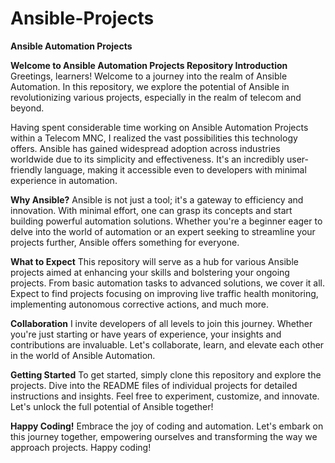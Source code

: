 # Ansible-Projects
**Ansible Automation Projects**

**Welcome to Ansible Automation Projects Repository
Introduction**
Greetings, learners! Welcome to a journey into the realm of Ansible Automation. In this repository, we explore the potential of Ansible in revolutionizing various projects, especially in the realm of telecom and beyond.

Having spent considerable time working on Ansible Automation Projects within a Telecom MNC, I realized the vast possibilities this technology offers. Ansible has gained widespread adoption across industries worldwide due to its simplicity and effectiveness. It's an incredibly user-friendly language, making it accessible even to developers with minimal experience in automation.

**Why Ansible?**
Ansible is not just a tool; it's a gateway to efficiency and innovation. With minimal effort, one can grasp its concepts and start building powerful automation solutions. Whether you're a beginner eager to delve into the world of automation or an expert seeking to streamline your projects further, Ansible offers something for everyone.

**What to Expect**
This repository will serve as a hub for various Ansible projects aimed at enhancing your skills and bolstering your ongoing projects. From basic automation tasks to advanced solutions, we cover it all. Expect to find projects focusing on improving live traffic health monitoring, implementing autonomous corrective actions, and much more.

**Collaboration**
I invite developers of all levels to join this journey. Whether you're just starting or have years of experience, your insights and contributions are invaluable. Let's collaborate, learn, and elevate each other in the world of Ansible Automation.

**Getting Started**
To get started, simply clone this repository and explore the projects. Dive into the README files of individual projects for detailed instructions and insights. Feel free to experiment, customize, and innovate. Let's unlock the full potential of Ansible together!

**Happy Coding!**
Embrace the joy of coding and automation. Let's embark on this journey together, empowering ourselves and transforming the way we approach projects. Happy coding!
